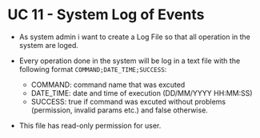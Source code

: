 # UC 11 - System Log of Events

- As system admin i want to create a Log File so that all operation in the system are loged.

- Every operation done in the system will be log in a text file with the following format `COMMAND;DATE_TIME;SUCCESS`:

    - COMMAND: command name that was excuted
    - DATE_TIME: date and time of execution (DD/MM/YYYY HH:MM:SS)
    - SUCCESS: true if command was excuted without problems (permission, invalid params etc.) and false otherwise.

- This file has read-only permission for user.